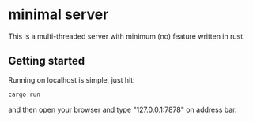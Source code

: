 # minimal server

This is a multi-threaded server with minimum (no) feature written in rust. 

## Getting started

Running on localhost is simple, just hit:

```bash
cargo run
```
and then open your browser and type "127.0.0.1:7878" on address bar. 